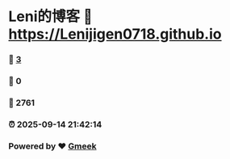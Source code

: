 # Leni的博客 :link: https://Lenijigen0718.github.io 
### :page_facing_up: [3](https://Lenijigen0718.github.io/tag.html) 
### :speech_balloon: 0 
### :hibiscus: 2761 
### :alarm_clock: 2025-09-14 21:42:14 
### Powered by :heart: [Gmeek](https://github.com/Meekdai/Gmeek)
